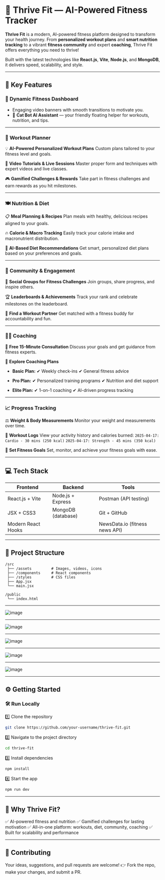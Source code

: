 ﻿# 💪 **Thrive Fit — AI-Powered Fitness Tracker**

**Thrive Fit** is a modern, AI-powered fitness platform designed to transform your health journey. From **personalized workout plans** and **smart nutrition tracking** to a vibrant **fitness community** and expert **coaching**, Thrive Fit offers everything you need to thrive!

Built with the latest technologies like **React.js**, **Vite**, **Node.js**, and **MongoDB**, it delivers speed, scalability, and style.

---

## 🚀 **Key Features**

### 🎥 **Dynamic Fitness Dashboard**

* Engaging video banners with smooth transitions to motivate you.
* 🐾 **Cat Bot AI Assistant** — your friendly floating helper for workouts, nutrition, and tips.

---

### 🏃 **Workout Planner**

💡 **AI-Powered Personalized Workout Plans**
Custom plans tailored to your fitness level and goals.

🎥 **Video Tutorials & Live Sessions**
Master proper form and techniques with expert videos and live classes.

🎮 **Gamified Challenges & Rewards**
Take part in fitness challenges and earn rewards as you hit milestones.

---

### 🍽 **Nutrition & Diet**

📋 **Meal Planning & Recipes**
Plan meals with healthy, delicious recipes aligned to your goals.

🔥 **Calorie & Macro Tracking**
Easily track your calorie intake and macronutrient distribution.

🤖 **AI-Based Diet Recommendations**
Get smart, personalized diet plans based on your preferences and goals.

---

### 🌟 **Community & Engagement**

💬 **Social Groups for Fitness Challenges**
Join groups, share progress, and inspire others.

🏆 **Leaderboards & Achievements**
Track your rank and celebrate milestones on the leaderboard.

🤝 **Find a Workout Partner**
Get matched with a fitness buddy for accountability and fun.

---

### 🧑‍🏫 **Coaching**

🎯 **Free 15-Minute Consultation**
Discuss your goals and get guidance from fitness experts.

💪 **Explore Coaching Plans**

* **Basic Plan:**
  ✔ Weekly check-ins
  ✔ General fitness advice

* **Pro Plan:**
  ✔ Personalized training programs
  ✔ Nutrition and diet support

* **Elite Plan:**
  ✔ 1-on-1 coaching
  ✔ AI-driven progress tracking

---

### 📈 **Progress Tracking**

⚖️ **Weight & Body Measurements**
Monitor your weight and measurements over time.

📅 **Workout Logs**
View your activity history and calories burned:
`2025-04-17: Cardio - 30 mins (250 kcal)`
`2025-04-17: Strength - 45 mins (350 kcal)`

🎯 **Set Fitness Goals**
Set, monitor, and achieve your fitness goals with ease.

---

## 💻 **Tech Stack**

| Frontend           | Backend            | Tools                          |
| ------------------ | ------------------ | ------------------------------ |
| React.js + Vite    | Node.js + Express  | Postman (API testing)          |
| JSX + CSS3         | MongoDB (database) | Git + GitHub                   |
| Modern React Hooks |                    | NewsData.io (fitness news API) |

---

## 📂 **Project Structure**

```
/src
 ├── /assets         # Images, videos, icons
 ├── /components     # React components
 ├── /styles         # CSS files
 ├── App.jsx
 └── main.jsx

/public
 └── index.html
```
---


![image](https://github.com/user-attachments/assets/ff2a8dfb-e2bd-42be-840e-b61f7f44485c)

---


![image](https://github.com/user-attachments/assets/900eebc3-70d1-4c05-8e55-44a23c1f1b54)

---


![image](https://github.com/user-attachments/assets/c65f888b-6476-41b2-b870-a33cb8c8de97)

---


![image](https://github.com/user-attachments/assets/1c8dae49-6687-4041-a463-1939202dc0ab)

---


![image](https://github.com/user-attachments/assets/de5bd7dd-07e9-465c-8c11-0281d40e8d93)

---

## ⚙️ **Getting Started**

### 🛠 Run Locally

1️⃣ Clone the repository

```bash
git clone https://github.com/your-username/thrive-fit.git
```

2️⃣ Navigate to the project directory

```bash
cd thrive-fit
```

3️⃣ Install dependencies

```bash
npm install
```

4️⃣ Start the app

```bash
npm run dev
```

---

## 🌟 **Why Thrive Fit?**

✅ AI-powered fitness and nutrition
✅ Gamified challenges for lasting motivation
✅ All-in-one platform: workouts, diet, community, coaching
✅ Built for scalability and performance

---

## 🤝 **Contributing**

Your ideas, suggestions, and pull requests are welcome!
👉 Fork the repo, make your changes, and submit a PR.
